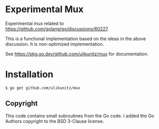 # Experimental Mux

Experimental mux related to https://github.com/golang/go/discussions/60227.

This is a functional implementation based on the ideas in the above discussion.
It is non-optimized implementation.

See https://pkg.go.dev/github.com/ulikunitz/mux for documentation.

# Installation

```
$ go get github.com/ulikunitz/mux
```

## Copyright

This code contains small subroutines from the Go code. I added the Go
Authors copyright to the BSD 3-Clause license.


